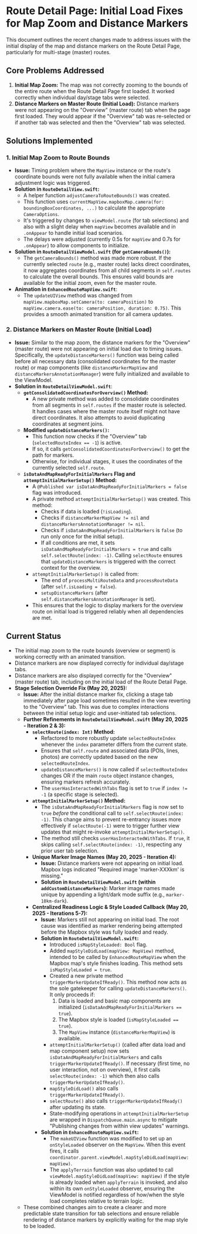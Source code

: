 # Route Detail Page: Initial Load Fixes for Map Zoom and Distance Markers

This document outlines the recent changes made to address issues with the initial display of the map and distance markers on the Route Detail Page, particularly for multi-stage (master) routes.

## Core Problems Addressed

1.  **Initial Map Zoom:** The map was not correctly zooming to the bounds of the entire route when the Route Detail Page first loaded. It worked correctly when individual day/stage tabs were selected.
2.  **Distance Markers on Master Route (Initial Load):** Distance markers were not appearing on the "Overview" (master route) tab when the page first loaded. They would appear if the "Overview" tab was re-selected or if another tab was selected and then the "Overview" tab was selected.

## Solutions Implemented

### 1. Initial Map Zoom to Route Bounds

*   **Issue:** Timing problem where the `MapView` instance or the route's coordinate bounds were not fully available when the initial camera adjustment logic was triggered.
*   **Solution in `RouteDetailView.swift`:**
    *   A helper function `adjustCameraToRouteBounds()` was created.
    *   This function uses `currentMapView.mapboxMap.camera(for: boundingBoxCoordinates, ...)` to calculate the appropriate `CameraOptions`.
    *   It's triggered by changes to `viewModel.route` (for tab selections) and also with a slight delay when `mapView` becomes available and in `.onAppear` to handle initial load scenarios.
    *   The delays were adjusted (currently 0.5s for `mapView` and 0.7s for `.onAppear`) to allow components to initialize.
*   **Solution in `RouteDetailViewModel.swift` (for `getCameraBounds()`):**
    *   The `getCameraBounds()` method was made more robust. If the currently selected `route` (e.g., master route) lacks direct coordinates, it now aggregates coordinates from all child segments in `self.routes` to calculate the overall bounds. This ensures valid bounds are available for the initial zoom, even for the master route.
*   **Animation in `EnhancedRouteMapView.swift`**:
    *   The `updateUIView` method was changed from `mapView.mapboxMap.setCamera(to: cameraPosition)` to `mapView.camera.ease(to: cameraPosition, duration: 0.75)`. This provides a smooth animated transition for all camera updates.

### 2. Distance Markers on Master Route (Initial Load)

*   **Issue:** Similar to the map zoom, the distance markers for the "Overview" (master route) were not appearing on initial load due to timing issues. Specifically, the `updateDistanceMarkers()` function was being called before all necessary data (consolidated coordinates for the master route) or map components (like `distanceMarkerMapView` and `distanceMarkersAnnotationManager`) were fully initialized and available to the ViewModel.
*   **Solution in `RouteDetailViewModel.swift`**:
    *   **`getConsolidatedCoordinatesForOverview()` Method:**
        *   A new private method was added to consolidate coordinates from all segments in `self.routes` if the master route is selected. It handles cases where the master route itself might not have direct coordinates. It also attempts to avoid duplicating coordinates at segment joins.
    *   **Modified `updateDistanceMarkers()`:**
        *   This function now checks if the "Overview" tab (`selectedRouteIndex == -1`) is active.
        *   If so, it calls `getConsolidatedCoordinatesForOverview()` to get the path for markers.
        *   Otherwise, for individual stages, it uses the coordinates of the currently selected `self.route`.
    *   **`isDataAndMapReadyForInitialMarkers` Flag and `attemptInitialMarkerSetup()` Method:**
        *   A `@Published var isDataAndMapReadyForInitialMarkers = false` flag was introduced.
        *   A private method `attemptInitialMarkerSetup()` was created. This method:
            *   Checks if data is loaded (`!isLoading`).
            *   Checks if `distanceMarkerMapView != nil` and `distanceMarkersAnnotationManager != nil`.
            *   Checks if `isDataAndMapReadyForInitialMarkers` is `false` (to run only once for the initial setup).
            *   If all conditions are met, it sets `isDataAndMapReadyForInitialMarkers = true` and calls `self.selectRoute(index: -1)`. Calling `selectRoute` ensures that `updateDistanceMarkers` is triggered with the correct context for the overview.
        *   `attemptInitialMarkerSetup()` is called from:
            *   The end of `processMultiRouteData` and `processRouteData` (after `self.isLoading = false`).
            *   `setupDistanceMarkers` (after `self.distanceMarkersAnnotationManager` is set).
        *   This ensures that the logic to display markers for the overview route on initial load is triggered reliably when all dependencies are met.

## Current Status

*   The initial map zoom to the route bounds (overview or segment) is working correctly with an animated transition.
*   Distance markers are now displayed correctly for individual day/stage tabs.
*   Distance markers are also displayed correctly for the "Overview" (master route) tab, including on the initial load of the Route Detail Page.
*   **Stage Selection Override Fix (May 20, 2025):**
    *   **Issue:** After the initial distance marker fix, clicking a stage tab immediately after page load sometimes resulted in the view reverting to the "Overview" tab. This was due to complex interactions between the initial setup logic and user-initiated tab selections.
    *   **Further Refinements in `RouteDetailViewModel.swift` (May 20, 2025 - Iteration 2 & 3):**
        *   **`selectRoute(index: Int)` Method:**
            *   Refactored to more robustly update `selectedRouteIndex` whenever the `index` parameter differs from the current state.
            *   Ensures that `self.route` and associated data (POIs, lines, photos) are correctly updated based on the new `selectedRouteIndex`.
            *   `updateDistanceMarkers()` is now called if `selectedRouteIndex` changes OR if the main `route` object instance changes, ensuring markers refresh accurately.
            *   The `userHasInteractedWithTabs` flag is set to `true` if `index != -1` (a specific stage is selected).
        *   **`attemptInitialMarkerSetup()` Method:**
            *   The `isDataAndMapReadyForInitialMarkers` flag is now set to `true` *before* the conditional call to `self.selectRoute(index: -1)`. This change aims to prevent re-entrancy issues more effectively if `selectRoute(-1)` were to trigger further view updates that might re-invoke `attemptInitialMarkerSetup()`.
            *   The method still checks `userHasInteractedWithTabs`. If `true`, it skips calling `self.selectRoute(index: -1)`, respecting any prior user tab selection.
        *   **Unique Marker Image Names (May 20, 2025 - Iteration 4):**
            *   **Issue:** Distance markers were not appearing on initial load. Mapbox logs indicated "Required image 'marker-XXXkm' is missing."
            *   **Solution in `RouteDetailViewModel.swift` (within `addCustomDistanceMarkers`):** Marker image names made unique by appending a light/dark mode suffix (e.g., `marker-10km-dark`).
        *   **Centralized Readiness Logic & Style Loaded Callback (May 20, 2025 - Iterations 5-7):**
            *   **Issue:** Markers still not appearing on initial load. The root cause was identified as marker rendering being attempted before the Mapbox style was fully loaded and ready.
            *   **Solution in `RouteDetailViewModel.swift`:**
                *   Introduced `isMapStyleLoaded: Bool` flag.
                *   Added `mapStyleDidLoad(mapView: MapView)` method, intended to be called by `EnhancedRouteMapView` when the Mapbox map's style finishes loading. This method sets `isMapStyleLoaded = true`.
                *   Created a new private method `triggerMarkerUpdateIfReady()`. This method now acts as the sole gatekeeper for calling `updateDistanceMarkers()`. It only proceeds if:
                    1.  Data is loaded and basic map components are initialized (`isDataAndMapReadyForInitialMarkers == true`).
                    2.  The Mapbox style is loaded (`isMapStyleLoaded == true`).
                    3.  The `MapView` instance (`distanceMarkerMapView`) is available.
                *   `attemptInitialMarkerSetup()` (called after data load and map component setup) now sets `isDataAndMapReadyForInitialMarkers` and calls `triggerMarkerUpdateIfReady()`. If necessary (first time, no user interaction, not on overview), it first calls `selectRoute(index: -1)` which then also calls `triggerMarkerUpdateIfReady()`.
                *   `mapStyleDidLoad()` also calls `triggerMarkerUpdateIfReady()`.
                *   `selectRoute()` also calls `triggerMarkerUpdateIfReady()` after updating its state.
                *   State-modifying operations in `attemptInitialMarkerSetup` are wrapped in `DispatchQueue.main.async` to mitigate "Publishing changes from within view updates" warnings.
            *   **Solution in `EnhancedRouteMapView.swift`:**
                *   The `makeUIView` function was modified to set up an `onStyleLoaded` observer on the `MapView`. When this event fires, it calls `coordinator.parent.viewModel.mapStyleDidLoad(mapView: mapView)`.
                *   The `applyTerrain` function was also updated to call `viewModel.mapStyleDidLoad(mapView: mapView)` if the style is already loaded when `applyTerrain` is invoked, and also within its own `onStyleLoaded` observer, ensuring the ViewModel is notified regardless of how/when the style load completes relative to terrain logic.
    *   These combined changes aim to create a clearer and more predictable state transition for tab selections and ensure reliable rendering of distance markers by explicitly waiting for the map style to be loaded.
